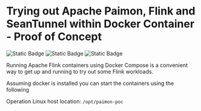 # Trying out Apache Paimon, Flink and SeanTunnel within Docker Container - Proof of Concept

![Static Badge](https://img.shields.io/badge/Apache-Paimon-blue?logo=apache&logoColor=%23E6526F&labelColor=black)
![Static Badge](https://img.shields.io/badge/Apache-Flink-blue?logo=apache&logoColor=%23E6526F&labelColor=black)
![Static Badge](https://img.shields.io/badge/Apache-SeaTunnel-blue?logo=apache&logoColor=%23E6526F&labelColor=black)

Running Apache Flink containers using Docker Compose is a convenient way to get up and running to try out some Flink workloads.

Assuming docker is installed you can start the containers using the following

Operation Linux host location: `/opt/paimon-poc`